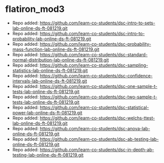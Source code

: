 # flatiron_mod3

- Repo added: https://github.com/learn-co-students/dsc-intro-to-sets-lab-online-ds-ft-081219.git
- Repo added: https://github.com/learn-co-students/dsc-intro-to-probability-lab-online-ds-ft-081219.git
- Repo added: https://github.com/learn-co-students/dsc-probability-mass-function-lab-online-ds-ft-081219.git
- Repo added: https://github.com/learn-co-students/dsc-standard-normal-distribution-lab-online-ds-ft-081219.git
- Repo added: https://github.com/learn-co-students/dsc-sampling-statistics-lab-online-ds-ft-081219.git
- Repo added: https://github.com/learn-co-students/dsc-confidence-intervals-lab-online-ds-ft-081219.git
- Repo added: https://github.com/learn-co-students/dsc-one-sample-t-tests-lab-online-ds-ft-081219.git
- Repo added: https://github.com/learn-co-students/dsc-two-sample-t-tests-lab-online-ds-ft-081219.git
- Repo added: https://github.com/learn-co-students/dsc-statistical-power-lab-online-ds-ft-081219.git
- Repo added: https://github.com/learn-co-students/dsc-welchs-ttest-lab-online-ds-ft-081219.git
- Repo added: https://github.com/learn-co-students/dsc-anova-lab-online-ds-ft-081219.git
- Repo added: https://github.com/learn-co-students/dsc-ab-testing-lab-online-ds-ft-081219.git
- Repo added: https://github.com/learn-co-students/dsc-in-depth-ab-testing-lab-online-ds-ft-081219.git